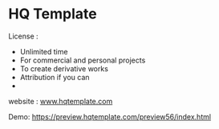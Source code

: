 # HQ Template

License :

- Unlimited time
- For commercial and personal projects
- To create derivative works
- Attribution if you can
- 
website : www.hqtemplate.com

Demo: https://preview.hqtemplate.com/preview56/index.html
